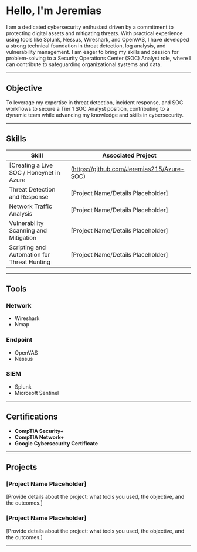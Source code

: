 # Hello, I'm Jeremias

I am a dedicated cybersecurity enthusiast driven by a commitment to protecting digital assets and mitigating threats. With practical experience using tools like Splunk, Nessus, Wireshark, and OpenVAS, I have developed a strong technical foundation in threat detection, log analysis, and vulnerability management. I am eager to bring my skills and passion for problem-solving to a Security Operations Center (SOC) Analyst role, where I can contribute to safeguarding organizational systems and data.

---

## Objective  
To leverage my expertise in threat detection, incident response, and SOC workflows to secure a Tier 1 SOC Analyst position, contributing to a dynamic team while advancing my knowledge and skills in cybersecurity.

---

## Skills

| **Skill**                                  | **Associated Project**                          |
|--------------------------------------------|------------------------------------------------|
| [Creating a Live SOC / Honeynet in Azure   | (https://github.com/Jeremias215/Azure-SOC)     |
| Threat Detection and Response              | [Project Name/Details Placeholder]             |
| Network Traffic Analysis                   | [Project Name/Details Placeholder]             |
| Vulnerability Scanning and Mitigation      | [Project Name/Details Placeholder]             |
| Scripting and Automation for Threat Hunting| [Project Name/Details Placeholder]             |

---

## Tools

### Network  
- Wireshark  
- Nmap  

### Endpoint  
- OpenVAS  
- Nessus  

### SIEM  
- Splunk  
- Microsoft Sentinel  

---

## Certifications
- **CompTIA Security+**  
- **CompTIA Network+**  
- **Google Cybersecurity Certificate**  

---

## Projects

### [Project Name Placeholder]  
[Provide details about the project: what tools you used, the objective, and the outcomes.]

### [Project Name Placeholder]  
[Provide details about the project: what tools you used, the objective, and the outcomes.]

---

 

